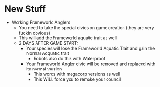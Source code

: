 # New Stuff
- Working Frameworld Anglers
  - You need to take the special civics on game creation (they are very fuckin obvious)
  - This will add the Frameworld aquatic trait as well
  - 2 DAYS AFTER GAME START:
    - Your species will lose the Frameworld Aquatic Trait and gain the Normal Acquatic trait
      - Robots also do this with Waterproof
    - Your Frameworld Angler civic will be removed and replaced with its normal version
      - This words with megacorp versions as well
      - This WILL force you to remake your council
